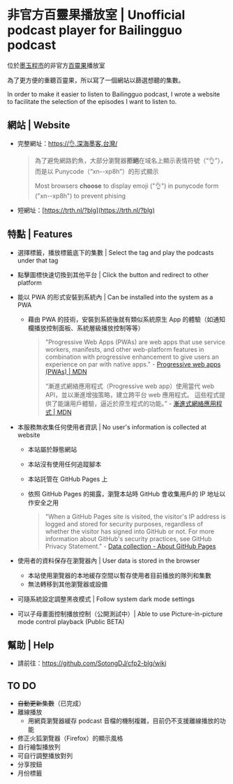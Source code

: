 # 非官方百靈果播放室 | Unofficial podcast player for Bailingguo podcast

位於[墨玉程市](https://xn--2os22eixx6na.xn--kpry57d/)的非官方[百靈果](https://www.bailingguonews.com/)播放室

為了更方便的重聽百靈果，所以寫了一個網站以篩選想聽的集數。

In order to make it easier to listen to Bailingguo podcast, I wrote a website to facilitate the selection of the episodes I want to listen to.

## 網站 | Website

- 完整網址：[https://👌.深海墨客.台灣/](https://xn--xp8h.xn--2os22eixx6na.xn--kpry57d/)

  > 為了避免網路釣魚，大部分瀏覽器**拒絕**在域名上顯示表情符號（“👌”），而是以 Punycode（“xn--xp8h”）的形式顯示
  >
  > Most browsers **choose** to display emoji ("👌") in punycode form ("xn--xp8h") to prevent phising

- 短網址：[https://trth.nl/?blg](https://trth.nl/?blg)

## 特點 | Features

- 選擇標籤，播放標籤底下的集數 | Select the tag and play the podcasts under that tag
- 點擊圖標快速切換到其他平台 | Click the button and redirect to other platform
- 能以 PWA 的形式安裝到系統內 | Can be installed into the system as a PWA

  - 藉由 PWA 的技術，安裝到系統後就有類似系統原生 App 的體驗（如通知欄播放控制面板、系統層級播放控制等等）

    > "Progressive Web Apps (PWAs) are web apps that use service workers, manifests, and other web-platform features in combination with progressive enhancement to give users an experience on par with native apps." - [Progressive web apps (PWAs) | MDN](https://developer.mozilla.org/en-US/docs/Web/Progressive_web_apps)
    >
    > “漸進式網絡應用程式（Progressive web app）使用當代 web API，並以漸進增強策略，建立跨平台 web 應用程式。 這些程式提供了能讓用戶體驗，逼近於原生程式的功能。” - [漸進式網絡應用程式 | MDN](https://developer.mozilla.org/zh-TW/docs/Web/Progressive_web_apps)

- 本服務無收集任何使用者資訊 | No user's information is collected at website

  - 本站屬於靜態網站
  - 本站沒有使用任何追蹤腳本
  - 本站託管在 GitHub Pages 上
  - 依照 GitHub Pages 的揭露，瀏覽本站時 GitHub 會收集用戶的 IP 地址以作安全之用

    > "When a GitHub Pages site is visited, the visitor's IP address is logged and stored for security purposes, regardless of whether the visitor has signed into GitHub or not. For more information about GitHub's security practices, see GitHub Privacy Statement." - [Data collection - About GitHub Pages](https://docs.github.com/en/pages/getting-started-with-github-pages/about-github-pages#data-collection)

- 使用者的資料保存在瀏覽器內 | User data is stored in the browser

  - 本站使用瀏覽器的本地緩存空間以暫存使用者目前播放的隊列和集數
  - 無法轉移到其他瀏覽器或設備

- 可隨系統設定調整黑夜模式 | Follow system dark mode settings
- 可以子母畫面控制播放控制（公開測試中）| Able to use Picture-in-picture mode control playback (Public BETA)

## 幫助 | Help

- 請前往：<https://github.com/SotongDJ/cfp2-blg/wiki>

## TO DO

- ~~自動更新集數~~（已完成）
- 離線播放
  - 用網頁瀏覽器緩存 podcast 音檔的機制複雜，目前仍不支援離線播放的功能
- 修正火狐瀏覽器（Firefox）的顯示風格
- 自行繪製播放列
- 可自行調整播放對列
- 分享按鈕
- 月份標籤

